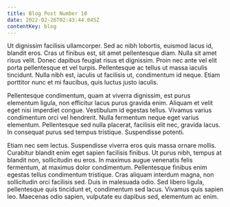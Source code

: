 ```yaml
---
title: Blog Post Number 10
date: 2022-02-26T02:43:44.045Z
contentKey: blog
---
```


Ut dignissim facilisis ullamcorper. Sed ac nibh lobortis, euismod lacus id, blandit eros. Cras ut finibus est, sit amet pellentesque diam. Nulla sit amet risus velit. Donec dapibus feugiat risus et dignissim. Proin nec ante vel elit porta pellentesque et vel turpis. Pellentesque ac tellus ut massa iaculis tincidunt. Nulla nibh est, iaculis ut facilisis ut, condimentum id neque. Etiam porttitor nunc et mi faucibus, quis luctus justo iaculis.

Pellentesque condimentum, quam at viverra dignissim, est purus elementum ligula, non efficitur lacus purus gravida enim. Aliquam et velit eget nisi imperdiet congue. Vestibulum id egestas tellus. Vivamus varius condimentum orci vel hendrerit. Nulla fermentum neque eget varius elementum. Pellentesque sed nulla placerat, facilisis elit nec, gravida lacus. In consequat purus sed tempus tristique. Suspendisse potenti.

Etiam nec sem lectus. Suspendisse viverra eros quis massa ornare mollis. Curabitur blandit enim eget sapien facilisis finibus. Ut purus nibh, tempus at blandit non, sollicitudin eu eros. In maximus augue venenatis felis fermentum, at maximus dolor condimentum. Pellentesque finibus enim egestas tellus condimentum tristique. Cras aliquam interdum magna, non sollicitudin orci facilisis sed. Duis in malesuada odio. Sed libero ligula, pellentesque quis tincidunt et, condimentum sed lacus. Vivamus quis sapien leo. Maecenas odio sapien, vulputate eu dapibus sed, elementum ac enim.
